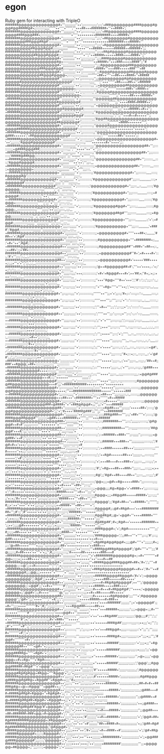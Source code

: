 # egon
Ruby gem for interacting with TripleO
<sup><sub>
#######@@@@@@@@@@@@@@#+''';;;;;;;;;;;;''++';;::::::::::;;:;;';;::;'+###@@@@@@@@####@@@@#@@@#@@#####@#+;:::::::::::;;;;;'''''''++'''''+''''''';'''+++##+++########+'''++####+';
########@@@@@@@@@@@@@#+''';;;;;;;;;;;;''++';;:::::::::::;;;';;;::;'+##@@@@@@@@@####@@@@@@@@@@####@@@###+;:::::::;;;;;;;''''''''''''''''''''+'''''+++++++++########++++#####+''
########@@@@@@@@@@@@@#+'';;;;;;;;;;;;;''++';;:::::::::::;;;'';;::;'+##@@@@@@@#@@@@@@@@@@@@@@@@@###@@@##@#'::::::;;;;;;;;''''''+'''''''++'''''+++++++++++++########+++#####+'''
########@@@@@@@@@@@@@#+'';;;;;;;;;;;;;''++';;::;::::::::;;;'';;::;'+#@@@@@@@##@@@@@@@@@@@@@@@@@@@##@@@#@@#;::::::;;;;;;;;;;'''''''''''++++''''++#####++++++######++######+';;;
########@@@@@@@@@@@@@#+'';;;;;;;;;;;;;''++';;:::::::;:;:;;;'';;::;+##@#@@@@@#@@@@@@@@@@@@@@@@@@@@##@@@#@@@#;:::::;;;;;;;;;;;'''''''''''+''';''++#####++++++####++++####+'';;''
########@@@@@@@@@@@@@#+'';;;;;;;;;;;;;''++';;:::::::;:::;;;'';;::;####@@@@@#@@@@@@@@@@@@@@@@@@@@@@@@@@@@@#@+::::::;;;;;;;;;;;;;;''''''''''''''++#####+''+++###+++++####'';;''#
########@@@@@@@@@@@@@#+'';;;;;;;;;;;;;;'++';;::::::::::::;;'';;:;#@@@@@@@@@###@@@@@@@@@@@@@@@@@@@@###@@@#@@#;::::::;;;;:::::;;;;;;;''''''''''''+####+'''+++###+++++###'''''+##
########@@@@@@@@@@@@@#+'';;;;;;;;;;;;;;'++';;:::::::::::;;;'';;;#@@@#@@@@@@##@@@@#@@@@@@@@@@@@@@@@##@@@#@@@@+;::::::;::::::::;;;;;;;;''''''''''+##++'''''++##++++####+''+#####
########@@@@@@@@@@@@@#''';;;;;;;;;;;;;;'++';;:::::::::;::;;'';;;@@@@@@@@@#@#@@@@@@@@@@@@@@#@@@@@@@@@@@@@@@@@#'::::::::::::::::::::;;;;;'''''';''+++'''''''+##++++##++''+######
########@@@@@@@@@@@@@#''';;;;;;;;;;;;;;'++';;:::::::::::;;;'';;+@@@@@@@@@##@@@@@@@@@@@@@@@@@@@@@@@@@@@@@@@@@@+;:::::::::::::::::::::::;;'';;;;;''+'''''''''+++++###+''+####++'
########@@@@@@@@@@@@@#''';;;;;;;;;;;;;;'++';;::;:::::::::;;';;#@@@@#@@@@@@@@@@@@@@@@@@@@@@@@@@@@@@@@@@@@@@@@@@+;:::::::::::::::::::::::;;;;;;;;'''''''';;''+++++##++++#####+''
+#######@@@@@@@@@@@@@#''';;;;;;;;;;;;;;''+';;:::::::::::;;;'''@@@@@@##@@@@@@@@@@@@@@@@@@@@@@@@@@@@@@@@#@@@@@@@#;:::::::::::::::::::::::;;;;;:;;;''''''';;;''++++####+#####++';
########@@@@@@@@@@@@@#''';;;;;;;;;;;;;;'++';;:::::::::::;;;''+@@@@@@@@@@@@@@@@@@@@@@@@@@@@@@@@@@@@@@@@@#@@@@@@#;::::::::::::::::::::::::;;::::;;;'''''';;;;''+++#####++#++'';;
+#######@@@@@@@@@@@@@#'';;;;;;;;;;;;;;;'++';;::::::::::::;;''#@@@@@@@@@@@@@@@@@@@@@@@@@@@@@@@@@@@@@@@@@@@@@#@@#':::::::::::::::::::::::::::::::;;;'';''';;'''+++#++#+++++''';;
########@@@@@@@@@@@@@#''';;;;;;;;;;;;;;'++';;::::::::::::;;;'#@@##@@@@@@@@@@@@@@@@@@@@@@@@@@@@@@@@@@@@##@@@@@@#'::::::::::::::::::::::::::::::::;;''''''''''+####+++++++''''';
+#######@@@@@@@@@@@@@#+'';;;;;;;;;;;;;;''+';;::::::::::::;;''@@@@#@@@@@@@@@@@@@@@@@@@@@#######@@@@@@@@@@@@@@@@#'::::::::::::::::::::::::::::::::;;'';''''''+++++++++''+++++'';
+#######@@@@@@@@@@@@@#+'';;;;;;;;;;;;;;'++';;::::::::::::;;''@@@@@@@@@@@@@@@@@@@@@@###++++++';'+##@@@@@@@@@@@@#':::::::::::::::::::::::::::::::::;;';''''''+++++##+''+++++';;:
+#######@@@@@@@@@@@@@#+'';;;;;;;;;;;;;;''+';;:::::::::::;;;'+@@@@@@@@@@@@@@@@@@@@#+'++';;;;:::::;'#@@@#@@@@@@@#':::::::::::::::::::::::::::::::::;;'''''''+++++++#+''++++';;::
+#######@@@@@@@@@@@@@#+'';;;;;;;;;;;;;;''+';:::::::::::::;;''@@@@@@@@@@@@@@@@@##+''';;:::::::::::;;+@####@@@###;::::::::::::::::::::::::::::::::;;;'';''''++++''++'''+''';::::
+#######@@@@@@@@@@@@@#+'';;;;;;;:;;;;;;''+';:::::::::::::;;''@@@@@@@@@@@@@@@@##+'';;:;::::::::::::;'#####@###@@;::::::::::::::::::::::::::::;;;;;;;'';;;''++++''+''''''';::::,
++######@@@@@@@@@@@@@#+'';;;;;;;:;;;;;;''+';;::::::::::::;;''@@@@@@@@@@@@@@##+''';:::::::::,,,:::::;'#@@@#@@@@#;::::::::::::::::::::::::::::;;;;;;;;;;;'''''++'++';''';;;::,,,
+#######@@@@@@@@@@@@@#+'';;;;;;;:;;;;;;''+';;:::::::::::::;;+@@@@@@@@@@@@@##+''';::::::::,,,,:::::::;+@@@@@@@@+::::::::::::::::::::::::::::;;;;;;;;;;;;;''''+''+''''';;;;::::,
++######@@@@@@@@@@@@@+'';;;;;;;;;;;;;;;''+';;::::::::::::;;'#@@@@@@@@@@@@#+'';;;:::::::::,,,,,,::::::;#@@@@@#@':::::::::::::::::::::::::::;;;;;;;;;;;;;''';'''''''''';:;;:::,,
+#######@@@@@@@@@@@@#+';;;;;;;;;;;;;;;;''+';;:::::::::::::;'#@@@@@@@@@@@@#'';;;;::::,,,,,,,,,,,,,::::;+@@@@@@#':::::::::::::::::::::::::::;;;;;;'';;;;;;'';;''''';;;;::;;;:,,,
+########@@@@@@@@@@@#'';;;::::;;;;;;;;;''+';::::::::::::::;'@@@@@@@@@@@@#+'';;;;:::,,,::,,,,,,,::::::;'#@@@@@@;:::::::::::::::::::::::::;;;''''''''''';''';;''';;;:;;:::;;:,,,
++######@@@@@@@@@@@@#+';;;::::::;;;;;;;''+';::::::::::::::;'#@@@@@@@@@@#+'';;;;::::::,,,,,,,,,,,:::::;;+#@@@@#::::::::::::::::::::::::::;''++';''''''''''';;;'';;;::::::;;:,,,
++#######@@@@@@@@@@@#+';;;:::::::;;;;;;''+';;::::::::::::;;'#@@@@@@@@@@#+'';;;;:::::::::,,,,,,::::::::;'#@@@@+:::::::::::::::::::::::::;'''''';;';;;''+'';;;;'';;::::,::;;:,,,
+#######@@@@@@@@@@@@@+';;;:::::::;;;;;;''+';;::::::::::::;;'#@@@@@@@#@@#+''';;:::::,:,,,,,,,,,,::::::::;#@@@@;:,,:::::::::::::::::::::;;'''''';;;;:;;'++';;:;';;;::::,,:;;:,,,
+#######@@@@@@@@@@@@@#';;;;::::::;;;;;;''+';;:::::::::::::;'#@@@@@@@##@#'''';;;;::::::,,,,,,,,,,,,::::;;+#@@@;::::::::::::::::::::::;;;''';;'';;;;:;;'++';;:;;;;;:::,,,:;;:,,,
#########@@@@@@@@@@@@#'';;;;:::::;;;;;;''+';;:::::::::::::;'#@@@@@@@@@@+'''';;;:::::,,,,,,,,,,,,,:;'+':;+#@@#::,::::::::::::::;;;;;;;;''';;;;;;;;;:;;;''';;:;';;;:::,,,:;;:,,,
########@@@@@@@@@@@@@@+';;;;;:::;;;;;;;''+';;:::::::::::::;'#@@@@@@@@@@+'''';;;;::::,,,,,,,,,,,,'+####';'#@@#,::::::::::::::::;;;;;;;;'';;;;;;;;;;;;;;;';;;;;';;;;;:,,,:;;:,,,
+#######@@@@@@@@@@@@@@#+';;;;;;;;;;;;;;''+';::::::::::::::;;+@@@@@@@@@#+''''''+++##+;:,,,,,,,,,'###++'+';#@#'::::::::::::::::;;;:::;;;;;;;;;;;;;:;;;;;;;;;;;;';;;;;:,,,:;;:,,,
########@@@@@@@@@@@@@@#+'';;;;;;;;;;;;;'++';::::::::::::::;;#@@@@@@@@@@+''''+########+;:,,,,,:'+#+''++'';#@#;:::::::::::::::;;;:::::::::::;;;:;:::;;;;;;;;;;;'';;;;::,,:;;:,,,
+#######@@@@@@@@@@@@@@#++';;;;;;;;;;;;;'++';::::::::::::::;;#@@@@@@@@@##'''+###+''+##++;::,,:;++##+';:;+'##+::::::::::::::::;::::::::::::::;;;;::::;;;;;;;;;;''';;:::,,::;:,,,
########@@@@@@@@@@@@@@#++';;;;;;;;;;;;;'++';::::::::::::::;;+@@@@@@@@@@#'''#+';+#++++#+'::::,:'#'+''';:::;';:,:,,,:,:::::::::::::::::::::::::::::::;;;;;;;;;;'''';::::,::;:,,,
########@@@@@@@@@@@@@##++';;;;;;;;;;;;;'++';::::::::::::::;;+@@@@@@@@@@#+'+++++'###+++++;::,:;+'''+'+'';:';;:,,:,:,,,::::::::::::::::::::::::::::::;;;;;;;;;;''+';:::::::;:,,,
########@@@@@@@@@@@@@#++'';;;;;;::;;;;;'++';::::::::::::::;;'@++#@@@@@@##+#':,''''++'++++,:.:'+;:'+;;';:;';;;,,:,:,,,::::::::::::::::::::::::::::::;;;:;;;;;;;'+';:::::::::,,,
########@@@@@@@@@@@@@#+''';;;;;;:::;;;;'+++;:::::::::::::::;'+#+'+#@@@#+++#+';++'##;+;''#+;,:+;;:+++:';:::;:;,,:,:,,,:::::::::::::::::::::::::::::::;;:;:;;;;;'+';:::::::::,,,
########@@@@@@@@@@@@@#+'';;;;;;;::;;;;;'++';::::::::::::::;;''+++''#@@+'''''#++'+++';';'#':::';::;';:;;:::'::,,:,,,:::::::::::::::::::::::::::::::::;;:::;;;;;'+';;::::::::,,,
########@@@@@@@@@@@@@#+'';;::;;;::;;;;;'++';::::::::::::::;;''+''''+#@+'''''+''''++;;';'++;::;;:::;;;;:::;;::,,,:,,,,,:,::::,::::::::::::::::::::::::::::;;;;;;+';;::::,:::,,,
#########@@@@@@@@@@@@#+'';;::;;;:::;;;;''+';::::::::::::::;;''''''''++''';;;+'+';;;::;;'#+;:::':::::;;:::':::,,,,,,,,,,:::::,::::::::::::::::::::::::::::;;';;;+';;::::,:::,,,
#########@@@@@@@@@@@@#+'';;::;;;::;;;;;'++';::::::::::::::;;''''''+++'''';;:'''';;:::;;'+'':::'::::::::::;;::,,,:,,,,,::::::::,:::::::::::::::::::::::::::;;;;'';;;::::::::,,,
+########@@@@@@@@@@@@#+''';;;;;;::;;;;;'++';::::::::::::::;;';'''+#++'''';;:;';';;:::;;;+'';::;'::::::::'::::,,,,,,,,,::::::::::::::::::::::::::::::::::::;''''';:::::::::::,,
+########@@@@@@@@@@@@#++'';;;;;;:;;;;;;'++';::::::::::::::;;';''''''++''';;;:':;;::::;;+''';:::;'::,:::':::;:,,,,,,,,,:::::::::,::::::::::::::::::::::::::;'''+';:::::::::::,,
++######@@@@@@@@@@@@@#+''';;;;;;::;;;;;'++';::::::::::::::;;';;''+''+''''';;::::;:::;;;';';::::;;;;;;';:::;;::,,,,,,,,,:,:,:,,,::::::::::::::::::::;;;::::;'+++';::::::::::::,
+#######@@@@@@@@@@@@@#+'';;;;;;:::;;;;;''+';::::::::::::::;;';:''';;+++''';;:::;::::;''''''::,:::;;;::::::;;::,,,,,:,,:,:,:,,:::::::::::::::::::;;;;;;::::;++++';:::::::::::,:
++######@@@@@@@@@@@@@#+';;;;;;;;::;;;;;''+';::::::::::::::;;';:''';;++++''';;:::;'+';;''''':,,,:::,,,:::::;:::,::,::,,,:,::,,,::,,::::::::::::::;;;;;;::::;+#++';;::::::::,:,,
++#######@@@@@@@@@@@@#+';;;;;;;;::;;;;;''+';::::::::::::::;;';:''''''++++''';;;;:;;::;;'''';,,,::::,,,,:::;:::,:,,::,:':,,,,,,:,:;::::::::::::::;;;;;;::::;'#++';;::::::,:,:::
+########@@@@@@@@@@@@#+';;;;;;;;::;;;;;''+';::::::::::::::;;';:;'''+'++++'';;;:::::,::;';;';,,,:::::,,::::;:::::,::::+@#':,,::'.,+;,,::::::::::::;;;;;:::::'#+''';:::::::,,:::
+########@@@@@@@@@@@@#+';;;;;;;;:::;;;;''+';::::::::::::::;;';::'''''++++'';;;;::::::;;''#+;:::+;:::,,::::;:::,,,::'+'@##':,:;',;;:';::::::::::::;;;;;:::::;++''';::::::::::::
+#######@@@@@@@@@@@@@+';;;;;;;;;;:;;;;;''+';::::::::::::::;;';::;''''+++++';;;;;:::,,:;'++'';;;;:::,,,:::;;;:,:'##++#;;###'++#@@@;;+##+::::::::::;;;;;;::::;'''';;::::::::::::
+#######@@@@@@@@@@@@#+';;;::::;;;;;;;;;''+';::::::::::::::;;';:::''''+++++';;;;;:::,,:;'+'''';;:::::,::::;;:,:'@###++++#@@@@@@@@@@#++++:::::;;;;;''';;;;;;;;';;;;;;::::::;::::
+#######@@@@@@@@@@@@#';;;;:::::;;;;;;;;''+';::::::::::::::;;';:::;''''++++'';;;;:::,,,:;;;;:::::::::::::;;;,::+@@#@###@@@@@@@@@@@@@+++#;:::;''++++++'''''''''''''''';;;;;;;';'
+#######@@@@@@@@@@@@#';;;;::::::;;;;;;;''+';::::::::::::::;;';::::''''++++''';;;;:::,:::;;:::::::::::::::;;#@@@@@@@@##@@@@@@@@@@@@@+++#':;;;'+############+++++++++''+++++++++
+#######@@@@@@@@@@@@#+';;:::::::;;;;;;;'++';::::::::::::::;;';:::::''++++++'';;;;::::::;;:::::,:::::::::;;;@@@@@@@@#@@@@@@@@@@@@@@@+++++;'''++###############+++++'''++++++###
++######@@@@@@@@@@@@#+';;;:::::::;;;;;;''+';::::::::::::::;;';::::::;+##+++''';;;;::;;;;:::,::,,::::::::;;;@@@@@@@@@@@@@@@@@@@@@@@@+++##+++''+########+''''++''''''''+#++#####
+#######@@@@@@@@@@@@@#+';;;;:::::;;;;;;'++';::::::::::::::;;';::::::;+#+++++''';;;:;;;;;:::,:,:;;:::::::;;;@@@@@@@@@@@@@@@@@@@###+@####+''+''+###@#@@#+;;;''';;;'+'''+++######
+#######@@@@@@@@@@@@@##+'';;;;;;;;;;;;;''+';::::::::::::::;;';:::::;+#@##+++''';;;:;;;;;'+++++##+';:::::;;'@@@#@@@@@@@@@@@@@#+';;;'+';'#++++'#####@###';;;''';;;''''++########
########@@@@@@@@@@@@@@#+'';;;;;;;;;;;;;'++';::::::::::::::;;';::::;###@###++'''';;:;;'+##+'''''+';::::::;;'@####@@@##@@@#''';;;;;;:;:;+@##++++#######++'''''';;;'''''+++######
########@@@@@@@@@@@@@###+';;;;;;;;;;;;;'++';::::::::::::::;;';:::;########++'''';;:::;';;;;;;;:;::::::::;;'@#@@@#++#+#'';:;;;;:;::::::::''''+++++++''+''''''''';;;;;;;''''''++
########@@@@@@@@@@@@@##++';;;;;;;;;;;;;'++';::::::::::::::;;';::;##########++'''';:::;;;;;;:::::::::::::;:'##@@@#'+++#;':;;;'::;:::;:::::;'''+++'+'''''''''';'';;;;;:::;;;;;'+
########@@@@@@@@@@@@@##++';:;;;;;;;;;;;'++';::::::::::::::;;';::+######++###+'''';;::;;;;;;'';;::::::::;;;;+@@###+'++#';:':;;:;::::;:::::::;'++''++'++''''';;';;;;;::::::::;'+
########@@@@@@@@@@@@@@#++';:;;;;;;;;;;;'++';::::::::::::::;;';:;######+++###++''';;;;;;;;;;;;;;:::::::;:;';'#@#+#++'+++;:':;;:;::::;::::::::;++''+++++''''';;;;;;;:::;;;:::;+#
########@@@@@@@@@@@@@##++';:;;;;;;;;;;;'++';::::::::::::::;;';:++####++++++##+++';;;;;;;;;:;::::::::::;;;''''#+++++''++;:;:'::;:::;:::::::::::''''++++++''';;;;;;;:,,;;;:::;+#
########@@@@@@@@@@@@@#++';;:;;;;:;;;;;;'++';::::::::::::::;;';;'++#@#++++++##+++';;;;;;;;::,,,:::::::;:;;''''+++++';'+#':;:':;;:::;::::::::::::'++++''''++''';;;;;,..::::::;'+
########@@@@@@@@@@@@@#+'';;:;;;;::;;;;;'++';::::::::::::::;;'+';+++##+++#+++###++';;;;;::::,,,,:::::;;:;';++;++++';;++++;;;':;::::;:::::::;;:::;+++''''''++++';;;;,..:::::::;+
########@@@@@@@@@@@@@#+'';;:;;;;::;;;;;'++';::::::::::::::;;'#';;'+#@+++##+++###+'';;;;::::,,,,,::::;;;;+;++;;+';'+++'++;;;':;::::;::;:::;;:::::'+'';;''+++++'''';:,,:,,::::;+
########@@@@@@@@@@@@@#+'';;:;;;;::;;;;;'++';::::::::::::::;;#@';;;'#@#++##++++##++'';;;::::,,,,::::;;;;';;#':;';++++++++';;':;::::;:::;::;;:::::;'''''+++++''++++';;;;:::::;'+
########@@@@@@@@@@@@@#+'';;;;;;;::;;;;;'++';::::::::::::::;'@@+;;;;+@#++#@+++++###+'';;;::::::::::;;:;;+;;+':''+++++'++++;;';;:::;;::::;;;::::::;'+'++#++++'''+##+''';::::;;''
########@@@@@@@@@@@@@#+'';;;;;;;::;;;;;'++';:::::::::::::;;+@@@;;;;;#@+#@@+'+'+####++';;;:::::::::;;;;+':'';:#+++++'+++++;;;;;:::;:::;;';::::::::;#####++++''''+#++''';;;;''+'
########@@@@@@@@@@@@@#+';;;:;;;;;;;;;;;'++';::::::::::::::;#@@@+;;;;+##@@##+++++#####+';;;:::;:;;'';;'+::+;;'#+'+++''++++'';;::::;;:;:';;::::::::;'#####+++''''+##++''';;'''''
########@@@@@@@@@@@@@#+';;;;;;;;;;;;;;;'++';::::::::::::::;#@@@@';;;'#@#+##++''++#####+'';;'''''''';;#;:;+':++''+++'''+'++';;;:::;;;:'';::::::;;::;++#####+''''+##++''''''+'';
+#######@@@@@@@@@@@@@#+';;;;;;;;;;;;;;;'++';::::::::::::::;#@@@@#;;:;@#+##@#+++'+++###########+''';;#'::;'';#''+++++'++'++';;;::::;;;';::::::;;:::;'######+''''+++++'''''''';;
+#######@@@@@@@@@@@@@#+'';;;;;;;;;;;;;;'++';::::::::::::::;#@@##@#;;;@+'+@@#+'''++++#####+'''''+';;++;::;;;'#++++++++''+'++';;:;:;':'';:::::;:::::;;######+''''+++++'';;;;''''
+#######@@@@@@@@@@@@@#+'';;;;;;;;;;;;;;'++';;:::::::::::::;#@##@##';:#+;;#@#++'++++++#######++';:;++';:;;;;@#++++++++''+''+';;:;:';:+;:;:::::::::::;'#####+''''+++++''';;;''''
+#######@@@@@@@@@@@@@#+''';;;;;;:;;;;;;'++';;:::::::::::::;####@@@#+;'+';;#@#+++++++++++'''''';;;'#;;::;:;+##++++'++''''''+':;:;;';''::;:::::::;;::;;####++'''++++++''''''+++'
+#######@@@@@@@@@@@@@#+''';;;;;;;;;;;;;'++';:::::::::::::;'####@@@@@+';';;;##++''''+''''';;:::;;'#':;:::;;@##+++++++''''+''+;::;'':+;:::::::;::;::::;'##+'++++++++++++'+++#+++
########@@@@@@@@@@@@@#+''';;;;;;;:;;;;;'++';::::::::::;''+#@##@#@@#@@#+;;;;;@#+'''''+'';;;;;;;:;#+;;;;:::'@+##+++++''''''''+;;:;;;'':;;::::;::;;::::;:##+'+++++++++++'++###+++
+#######@@@@@@@@@@@@@#+'';;;;;;;:;;;;;;'++';::::::::;'''+####@@###@#@@@@#';;'@#+'''''+'''';;;;'#@;;;;;::;;#+##++++'++''''+'+;;;'';#;;;::::;;:;;:::::;;'#+++++##++++++++###+++#
+#######@@@@@@@@@@@@@#+'';;;;;;;;;;;;;;'++';::::::;'''+'+#########@@@@@@#@+;:+#+''''''''''''+#@@+;:;;:;+;;+++##++++'+''''''';;;'''';;::::;;:;;:::::::;:+++++++++''++''+++#++##
+#######@@@@@@@@@@@@@#+'';;;;;;;;;;;;;;'++';;;:;;;;;'''+#####@@@####@@@##+##+;'#+';';;''''+#@@@@;:;::+@';;;++#+++++++'''';''';'';+;::;;;;;:;;:::::::::;;++++'+++++++++++++++++
+#######@@@@@@@@@@@@@#+'';;;;;;;;;;;;;''++';:::;;;;;;;'+###@#@@@@@#@@@@#++#++';'#+'''++##@@@@@@#;;;:;@@;;;;++++++''+''''''''''+''';:;;;;';;;::::::::::;:+++++++++++++++++++++'
+#######@@@@@@@@@@@@@#++';;;;;;;;;;;;;''++';;:;;;;;;:;;+######@@@@##@@@#+'#+'+';:+@@@@@@@@@@@@@';;::#@#';;;+++#++''''''''''''++;+;:;;;;';;::;;;:::::::;;;++++###++++++##+++++'
+#######@@@@@@@@@@@@@#++';;;;;;;;;;;;;;'++';;;;;;;;;::;++++#+##@#@#@@@@#';++'''';;'@@@@@@@@@@@@;;::+@@#';;;'++#++''''''''''''#';';;;;;;';::;;::::::::::;:+++#####+++++###++++'
+#######@@@@@@@@@@@@@#++';;;;;;;;;;;;;''++''';;;;;;;:::#+++#+++#+##@@#@#';'''++++;'+@@@@@@@@@@+;;';@@#+';:;;#++++''''''''''''@;'';;;;'';::;::::::::::::;;;++#++##+++++##+++++'
########@@@@@@@@@@@@@##+';;:;;;;;;;;;;;'++'';;;;;;::::;#++++++++#@#@@@@';;;;'''''+';#@@@@@@@@@'';;'@#+'';;;:'++++''''''';'''+#;';;';'';::::::::::::::::;;:+++++#####+++#+###++
########@@@@@@@@@@@@@#++';;:;:;;;;;;;;;''''';;;;;;;:::;++++'++++#######';;;;;;;;;'';;+'+@@@@@#':;;+#+''';;;:;++++'''''''''''#+'';#;;'';::;;;;;::::::::::;:'+++#@@###+++++##+++
########@@@@@@@@@@@@@#++';;::::::::::;;;''';;;;;;;;:::'++++''+++######+;;;;;:;;;;;;':;;;;+@@@+:;;;#+'''';;;::++++'''''''''''#''''';'';::::::::::::::::::;:'++++@@#++'''++++++'
########@@@@@@@@@@@@@#++';::::::::::::;'''';;;;;:;;:::'+'++''+++##@###';;;;;:;:::;;;;;;;:;'@@;;;;;#';''';';:;'+'++''''''''''#'';+;'';:::::::::::::::::::;;;#+'+###+'''''+++++'
+######@@@@@@@@@@@@@@#++';;:::::::::::'''';;;;;;:;;;::++'++++++####@##';;;;;::::::;;;;;:::;++;;;;'+;;''';';;;;#''+'''''''''+#''';;'';::::::::::::::::::::;;+'''+++''''''''''''
#######@@@@@@@@@@@@@@#++';;::::::::::;'''';;';;;::;;::++'++'+++###@@#+;;;;;;::::;;;;;;;;::'+'';;;'';;''';;;;;;#+'''''''''''+#';';+';:::::::::::::::::::::;:;;;;'';;;;;;;;;;;;;
#######@@@@@@@@@@@@@@#++';;:::::::::;;''';;;;;;;::;;;:++'++++++####@#+;;;;;:::;;;;;;;;;::;+'';;;;+;;;''';;'#@@#+'''''''''''+#+';'';::;:::::::::::::::::::;:::;;;;;;;:::::::;;;
#######@@@@@@@@@@@@@@#++';;::::::::;;'''';;;;;;;::;;;:++'++++++######';;;;;;;;;;;;;;;;;::'+';;;;;+;;;''+#@@@@@@##++'''''''+@#+''+;::;;:;:;:::::::::::::::;;::;;;;;::::::::::;;
#######@@@@@@@@@@@@@@#++';;:::::::;;;'++';:;;;;;;::;;;+''+++++#######';;;;;;;;;;;:;;;;;:;+;;;;;;;';;;'+@@@@@#####@+''''''+#@#+'+';:;::::;:::::::;:::::;::;;:::;;;:::::::::::;;
#######@@@@@@@@@@@@@@#++';;:::::::;;''+'';;;;;;;:::;;;+''+++++######+';;;;;;;;;::;;;;;;:'';+@+;;;;;;'+@@@@@++#++#@+'''''+'#@#+++;;;:::;;:::::::::;::::::::;:::::::::::::::::;;
#######@@@@@@@@@@@@@@#++';;:;::::;;;'++'';:;;;;;:;;;;;+''+++++######';;;;;;;;;;;:;;;;;:;';'@@@';;;;#@@@@######+##@#''''+'+@@@''+;;;:;;;::;;::::::::::::;::;:::::;;:::::;:::;;;
#######@@@@@@@@@@@@@@#++';;;;::::;;;+++'';;;;;;;;:;:;'#''+++++#####+';;;;;;;::;;;;;;;;,;;';#@@@@@@@@@@##@#@#@@+##@@+'''''#@@@'+';;;:'+;;;;;:::::;:::::::;:;;::;;;;:;;;:::;:;;;
#######@@@@@@@@@@@@@@#++';;;;::::;;'+++';;;:;';;;:;::;#'++++++#####+';;;;;;;;:;;;;;;;;:;:;;#@##@@@@####@@#@##@++#@@##'''+#@@#++;;;;''#+;;;:::::;;:::::::;::;;;;;;;:;;;;;;;;;;;
#######@@@@@@@@@@@@@@#++';;;;:::;'''++'';;;;:;;;;:;;:;+'+++++######+';;;;;;;;;;;;;;:;;;:,;;##+#+#++#####@#@++@++#@@@''''+@@##++;;;'';'';::::;::::;::::::;;:;;;;;;;;;;;;;;;;;;;
#######@@@@@@@@@@@@@@#++';;;;:::;+;'++'+';;;:;;;;;;';;+++++++#####+';;;;;;;;;;;;;;;:;;;;,;;@###+++##+#####@##@#+#@@@+''+#@#@#+';;;'';''';::::;:;;;;:::::;;:;;:::::;;;;;;;;;;;;
#######@@@@@@@@@@@@@@#++';;;;:::'+''++'+';;;;:;;;;:;;;+'++++######+';;;;;;;;;;;;;;;;;;'';;;@####++#@+#####@##@##+#@@#+'+#@@@#++;;;'+';;'';::::;;;;::::::;;:;;:::::;::;;;:::;:;
#######@@@@@@@@@@@@@@#++';;;;:::'+''++''+';;;;;;;;;;';++++++######+';;;;;;;;;;;;;;;;;;'++;;@####++########@##@##'#@@'#'+@@@@#+';;;''';;';'::::;;;:::::::;;;:;;;;;;;;;;;;;;;;;;
#######@@@@@@@@@@@@@@#++';;;;:::'+';+++'++;;;;;;;;;;''++#+++#####+';;;;;;;;;;;;;;;;;;;'';;;@@##++++##+#######+###+@@;+#+@@@@#+';';''';;;;;';:;:;;::::::::;;:;;;;;;;;;;;;;;;;;;
#######@@@@@@@@@@@@@@#++';;;;:::'++;+++;'#';;;;;;;;;;'++#++######+';;;;;;;;;;;;;;;;;;'+';;'@@#+##+#@##########@@@@@@+;##@@@@#+';;'''';;;:;';:::::;:::::;:;;:::::;:::;::;;;;;;;
######@@@@@@@@@@@@@@@#++';;;;;::'++''++''+#';;;;;;;;;''##++####+#+;;;;;;;;;;;;;;;;;;;'+;;;'@##+#@##@########@@@@@@@@;;'@#@@@#+';;''';';;;;;;:::::;;::::;::;;::::::::::::::::::
######@@@@@@@@@@@@@@@#++';;;;;:;+++''++';'#+';;;;;;;;'+#++####++#';;;;;;;;;;;;;;;;;;;'+';;'@#+##@+######@@@@@#+;:;;:::;#@@@@#+';;'+';;;;;;;;;:::::::::::::;;;::::::::::::::::;
######@@@@@@@@@@@@@@@#++';;;;:;'+++';++'''+++;;;;;;;;;+#########+';;;;;;;;;;;;;;;;;;;'+';;+@@###@####@@@@@@#';;;;:::::;'@@@@@+';;'+';;;;;;;;::::::::::::::;;;:::::::::::::::::
######@@@@@@@@@@@@@@@#++';;;;:;++++';+++;;'++';;;;;;;;+#########';;;;;;;;;;;;;;;;;;;''';;;+@@@@@@+##@@@@+;;'';;;;::::::;+@@@@+';;'+';;;;;;;;;::::::::::::::;;::::::::::::::::;
</sub></sup>



